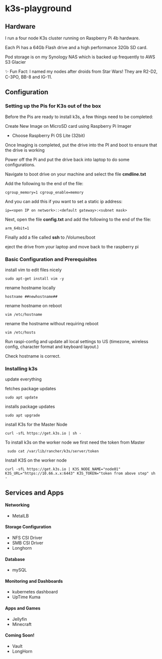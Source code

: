 # k3s-playground

## Hardware 
I run a four node K3s cluster running on Raspberry Pi 4b hardware. 

Each Pi has a 64Gb Flash drive and a high performance 32Gb SD card. 

Pod storage is on my Synology NAS which is backed up frequently to AWS S3 Glacier

✨ Fun Fact: I named my nodes after droids from Star Wars! They are R2-D2, C-3PO, BB-8 and IG-11.


## Configuration
### Setting up the Pis for K3s out of the box

Before the Pis are ready to install k3s, a few things need to be completed:

Create New Image on MicroSD card using Raspberry Pi Imager 
- Choose Raspberry Pi OS Lite (32bit)

Once Imaging is completed, put the drive into the PI and boot to ensure that the drive is working

Power off the Pi and put the drive back into laptop to do some configurations.

Navigate to boot drive on your machine and select the file **cmdline.txt**

Add the following to the end of the file:

    cgroup_memory=1 cgroup_enable=memory

And you can add this if you want to set a static ip address:

    ip=<open IP on network>::<default gateway>:<subnet mask>

Next, open the file **config.txt** and add the following to the end of the file:

    arm_64bit=1

Finally add a file called **ssh** to /Volumes/boot 

eject the drive from your laptop and move back to the raspberry pi

### Basic Configuration and Prerequisites

install vim to edit files nicely

    sudo apt-get install vim -y

rename hostname locally

    hostname ##newhostname##

rename hostname on reboot

    vim /etc/hostname

rename the hostname without requiring reboot

    vim /etc/hosts

Run raspi-config and update all local settings to US (timezone, wireless config, character format and keyboard layout.)

Check hostname is correct.

### Installing k3s

update everything 

fetches package updates

    sudo apt update

installs package updates

    sudo apt upgrade

install K3s for the Master Node 

    curl -sfL https://get.k3s.io | sh -

To install k3s on the worker node we first need the token from Master

     sudo cat /var/lib/rancher/k3s/server/token

Install K3S on the worker node

    curl -sfL https://get.k3s.io | K3S_NODE_NAME="node01" K3S_URL="https://10.66.x.x:6443" K3S_TOKEN="token from above step" sh -



## Services and Apps

#### Networking 
- MetalLB

#### Storage Configuration
- NFS CSI Driver
- SMB CSI Driver
- Longhorn 

#### Database
- mySQL

#### Monitoring and Dashboards
- kubernetes dashboard
- UpTime Kuma

#### Apps and Games
- Jellyfin
- Minecraft 

#### Coming Soon!
- Vault
- LongHorn
